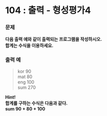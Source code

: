 # 104 : 출력 - 형성평가4

### 문제
**다음 출력 예와 같이 출력되는 프로그램을 작성하시오.<br>
합계는 수식을 이용하세요.**

### 출력 예
>kor 90<br>
>mat 80<br>
>eng 100<br>
>sum 270

**Hint!**<br>
**합계를 구하는 수식은 다음과 같다.<br>
sum 90 + 80 + 100**<br>
